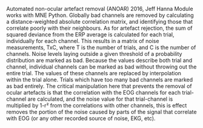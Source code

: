 Automated non-ocular artefact removal (ANOAR) 2016, Jeff Hanna
Module works with MNE Python. Globally bad channels are removed by 
calculating a distance-weighted absolute correlation matrix, and identifying 
those that correlate poorly with their neighbours. As for artefact rejection,
the sum of squared deviance from the ERP average is calculated for each trial,
individually for each channel. This results in a matrix of noise measurements,
TxC, where T is the number of trials, and C is the number of channels. Noise
levels laying outside a given threshold of a probability distribution are marked
as bad. Because the values describe both trial and channel, individual channels
can be marked as bad without throwing out the entire trial. The values of these
channels are replaced by interpolation within the trial alone. Trials which have
too many bad channels are marked as bad entirely.
The critical manipulation here that prevents the removal of ocular artefacts 
is that the correlation with the EOG channels for each trial-channel are calculated,
and the noise value for that trial-channel is multiplied by 1-r² from the correlations 
with other channels, this is effect removes the portion of the noise caused by
parts of the signal that correlate with EOG (or any other recorded source of
noise, EKG, etc).
